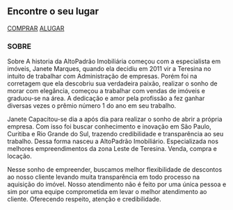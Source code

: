 ## Encontre o seu lugar

[COMPRAR](https://www.altopadraoimoveisthe.com.br/imoveis/a-venda)
[ALUGAR](https://www.altopadraoimoveisthe.com.br/imoveis/alugar)


### SOBRE

Sobre
A historia da AltoPadrão Imobiliária começou com a especialista em imóveis, Janete Marques, quando ela decidiu em 2011 vir a Teresina no intuito de trabalhar com Administração de empresas. Porém foi na corretagem que ela descobriu sua verdadeira paixão, realizar o sonho de morar com elegância, começou a trabalhar com vendas de imóveis e graduou-se na área. A dedicação e amor pela profissão a fez ganhar diversas vezes o prêmio número 1 do ano em seu trabalho.

Janete Capacitou-se dia a após dia para realizar o sonho de abrir a própria empresa. Com isso foi buscar conhecimento e inovação em São Paulo, Curitiba e Rio Grande do Sul, trazendo credibilidade e transparência ao seu trabalho. Dessa forma nasceu a AltoPadrão Imobiliário. Especializada nos melhores empreendimentos da zona Leste de Teresina. Venda, compra e locação. 

Nesse sonho de empreender, buscamos melhor flexibilidade de descontos ao nosso cliente levando muita transparência em todo processo na aquisição do imóvel. Nosso atendimento não é feito por uma única pessoa e sim por uma equipe comprometida em levar o melhor atendimento ao cliente. Oferecendo respeito, atenção e credibilidade.
